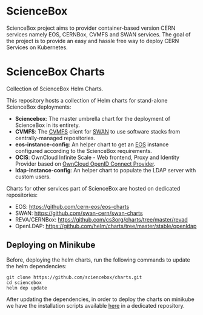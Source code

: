 # ScienceBox

ScienceBox project aims to provider container-based version CERN services namely EOS, CERNBox, CVMFS and SWAN services. The goal of the project is to provide an easy and hassle free way to deploy CERN Services on Kubernetes.

# ScienceBox Charts
Collection of ScienceBox Helm Charts.

This repository hosts a collection of Helm charts for stand-alone ScienceBox deployments:
- **Sciencebox**: The master umbrella chart for the deployment of ScienceBox in its entirety.
- **CVMFS**: The [CVMFS](https://cernvm.cern.ch/fs/) client for [SWAN](https://swan.web.cern.ch/swan/) to use software stacks from centrally-managed repositories.
- **eos-instance-config**: An helper chart to get an [EOS](https://owncloud.dev/extensions/idp/) instance configured according to the ScienceBox requirements.
- **OCIS**: OwnCloud Infinite Scale -  Web frontend, Proxy and Identity Provider based on [OwnCloud OpenID Connect Provider](https://owncloud.dev/extensions/idp/).
- **ldap-instance-config**: An helper chart to populate the LDAP server with custom users.

Charts for other services part of ScienceBox are hosted on dedicated repositories:
- EOS:   https://github.com/cern-eos/eos-charts
- SWAN:  https://github.com/swan-cern/swan-charts
- REVA/CERNBox: https://github.com/cs3org/charts/tree/master/revad
- OpenLDAP: https://github.com/helm/charts/tree/master/stable/openldap


## Deploying on Minikube

Before, deploying the helm charts, run the following commands to update the helm dependencies:

```
git clone https://github.com/sciencebox/charts.git
cd sciencebox
helm dep update
```

After updating the dependencies, in order to deploy the charts on minikube we have the installation scripts available [here](https://github.com/sciencebox/mboxed#quick-setup) in a dedicated repository. 

